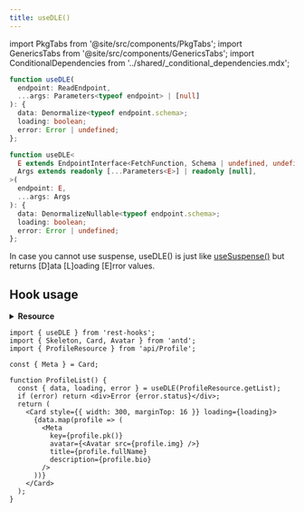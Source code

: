 ```yaml
---
title: useDLE()
---
```


<head>
  <title>useDLE() - Data Loading Error - Stateful Data Fetching</title>
</head>

import PkgTabs from '@site/src/components/PkgTabs';
import GenericsTabs from '@site/src/components/GenericsTabs';
import ConditionalDependencies from '../shared/\_conditional_dependencies.mdx';

<GenericsTabs>

```typescript
function useDLE(
  endpoint: ReadEndpoint,
  ...args: Parameters<typeof endpoint> | [null]
): {
  data: Denormalize<typeof endpoint.schema>;
  loading: boolean;
  error: Error | undefined;
};
```

```typescript
function useDLE<
  E extends EndpointInterface<FetchFunction, Schema | undefined, undefined>,
  Args extends readonly [...Parameters<E>] | readonly [null],
>(
  endpoint: E,
  ...args: Args
): {
  data: DenormalizeNullable<typeof endpoint.schema>;
  loading: boolean;
  error: Error | undefined;
};
```

</GenericsTabs>

In case you cannot use suspense, useDLE() is just like [useSuspense()](./useSuspense.md) but returns [D]ata [L]oading [E]rror values.

## Hook usage

<details><summary><b>Resource</b></summary>

```typescript title="api/Profile.ts"
import { Entity, createResource } from '@rest-hooks/rest';

export class Profile extends Entity {
  readonly id: number | undefined = undefined;
  readonly img: string = '';
  readonly fullName: string = '';
  readonly bio: string = '';

  pk() {
    return this.id?.toString();
  }
}

export const ProfileResource = createResource({
  path: '/profiles/:id',
  schema: Profile,
})
```

</details>

```tsx title="ProfileList.tsx"
import { useDLE } from 'rest-hooks';
import { Skeleton, Card, Avatar } from 'antd';
import { ProfileResource } from 'api/Profile';

const { Meta } = Card;

function ProfileList() {
  const { data, loading, error } = useDLE(ProfileResource.getList);
  if (error) return <div>Error {error.status}</div>;
  return (
    <Card style={{ width: 300, marginTop: 16 }} loading={loading}>
      {data.map(profile => (
        <Meta
          key={profile.pk()}
          avatar={<Avatar src={profile.img} />}
          title={profile.fullName}
          description={profile.bio}
        />
      ))}
    </Card>
  );
}
```

<ConditionalDependencies hook="useDLE" />
